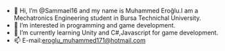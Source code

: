 - 👋 Hi, I’m @Sammael16 and my name is Muhammed Eroğlu.I am a Mechatronics Engineering student in Bursa Technichal University.
- 👀 I’m interested in programming and game development.
- 🌱 I’m currently learning Unity and C#,Javascript for game development.
- 📫 E-mail:eroglu_muhammed171@hotmail.com

<!---
Sammael16/Sammael16 is a ✨ special ✨ repository because its `README.md` (this file) appears on your GitHub profile.
You can click the Preview link to take a look at your changes.
--->
